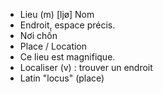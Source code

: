 - Lieu (m) [ljø] Nom
- Endroit, espace précis.
- Nơi chốn
- Place / Location
- Ce lieu est magnifique.
- Localiser (v) : trouver un endroit
- Latin "locus" (place)